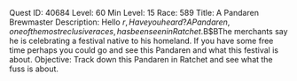 Quest ID: 40684
Level: 60
Min Level: 15
Race: 589
Title: A Pandaren Brewmaster
Description: Hello $r, Have you heard? A Pandaren, one of the most reclusive races, has been seen in Ratchet.$B$BThe merchants say he is celebrating a festival native to his homeland. If you have some free time perhaps you could go and see this Pandaren and what this festival is about.
Objective: Track down this Pandaren in Ratchet and see what the fuss is about.
